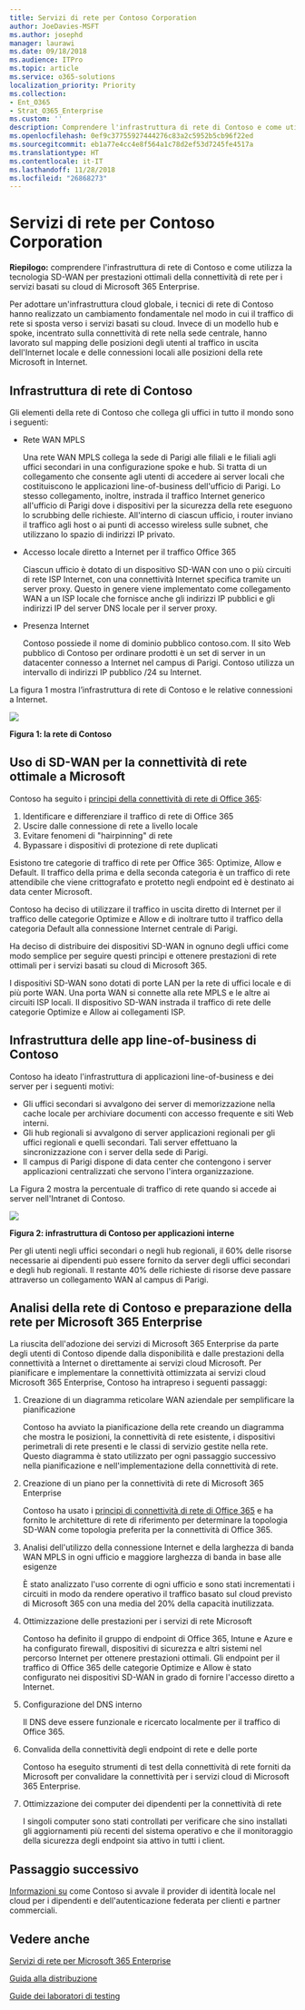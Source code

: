 ```yaml
---
title: Servizi di rete per Contoso Corporation
author: JoeDavies-MSFT
ms.author: josephd
manager: laurawi
ms.date: 09/18/2018
ms.audience: ITPro
ms.topic: article
ms.service: o365-solutions
localization_priority: Priority
ms.collection:
- Ent_O365
- Strat_O365_Enterprise
ms.custom: ''
description: Comprendere l'infrastruttura di rete di Contoso e come utilizza la tecnologia SD-WAN per prestazioni ottimali della connettività di rete per i servizi basati su cloud di Microsoft 365 Enterprise.
ms.openlocfilehash: 0ef9c37755927444276c83a2c5952b5cb96f22ed
ms.sourcegitcommit: eb1a77e4cc4e8f564a1c78d2ef53d7245fe4517a
ms.translationtype: HT
ms.contentlocale: it-IT
ms.lasthandoff: 11/28/2018
ms.locfileid: "26868273"
---
```

# <a name="networking-for-the-contoso-corporation"></a>Servizi di rete per Contoso Corporation

**Riepilogo:** comprendere l'infrastruttura di rete di Contoso e come utilizza la tecnologia SD-WAN per prestazioni ottimali della connettività di rete per i servizi basati su cloud di Microsoft 365 Enterprise.

Per adottare un'infrastruttura cloud globale, i tecnici di rete di Contoso hanno realizzato un cambiamento fondamentale nel modo in cui il traffico di rete si sposta verso i servizi basati su cloud. Invece di un modello hub e spoke, incentrato sulla connettività di rete nella sede centrale, hanno lavorato sul mapping delle posizioni degli utenti al traffico in uscita dell'Internet locale e delle connessioni locali alle posizioni della rete Microsoft in Internet.

## <a name="contosos-networking-infrastructure"></a>Infrastruttura di rete di Contoso

Gli elementi della rete di Contoso che collega gli uffici in tutto il mondo sono i seguenti:

- Rete WAN MPLS

  Una rete WAN MPLS collega la sede di Parigi alle filiali e le filiali agli uffici secondari in una configurazione spoke e hub. Si tratta di un collegamento che consente agli utenti di accedere ai server locali che costituiscono le applicazioni line-of-business dell'ufficio di Parigi. Lo stesso collegamento, inoltre, instrada il traffico Internet generico all'ufficio di Parigi dove i dispositivi per la sicurezza della rete eseguono lo scrubbing delle richieste. All'interno di ciascun ufficio, i router inviano il traffico agli host o ai punti di accesso wireless sulle subnet, che utilizzano lo spazio di indirizzi IP privato.

- Accesso locale diretto a Internet per il traffico Office 365

  Ciascun ufficio è dotato di un dispositivo SD-WAN con uno o più circuiti di rete ISP Internet, con una connettività Internet specifica tramite un server proxy. Questo in genere viene implementato come collegamento WAN a un ISP locale che fornisce anche gli indirizzi IP pubblici e gli indirizzi IP del server DNS locale per il server proxy.

- Presenza Internet

  Contoso possiede il nome di dominio pubblico contoso.com. Il sito Web pubblico di Contoso per ordinare prodotti è un set di server in un datacenter connesso a Internet nel campus di Parigi. Contoso utilizza un intervallo di indirizzi IP pubblico /24 su Internet.

La figura 1 mostra l’infrastruttura di rete di Contoso e le relative connessioni a Internet.

![](./media/contoso-networking/contoso-networking-fig1.png)
 
**Figura 1: la rete di Contoso**

## <a name="use-of-sd-wan-for-optimal-network-connectivity-to-microsoft"></a>Uso di SD-WAN per la connettività di rete ottimale a Microsoft

Contoso ha seguito i [principi della connettività di rete di Office 365](https://docs.microsoft.com/office365/enterprise/office-365-network-connectivity-principles):

1. Identificare e differenziare il traffico di rete di Office 365
2. Uscire dalle connessione di rete a livello locale
3. Evitare fenomeni di "hairpinning" di rete
4. Bypassare i dispositivi di protezione di rete duplicati

Esistono tre categorie di traffico di rete per Office 365: Optimize, Allow e Default. Il traffico della prima e della seconda categoria è un traffico di rete attendibile che viene crittografato e protetto negli endpoint ed è destinato ai data center Microsoft.

Contoso ha deciso di utilizzare il traffico in uscita diretto di Internet per il traffico delle categorie Optimize e Allow e di inoltrare tutto il traffico della categoria Default alla connessione Internet centrale di Parigi.

Ha deciso di distribuire dei dispositivi SD-WAN in ognuno degli uffici come modo semplice per seguire questi principi e ottenere prestazioni di rete ottimali per i servizi basati su cloud di Microsoft 365.

I dispositivi SD-WAN sono dotati di porte LAN per la rete di uffici locale e di più porte WAN. Una porta WAN si connette alla rete MPLS e le altre ai circuiti ISP locali. Il dispositivo SD-WAN instrada il traffico di rete delle categorie Optimize e Allow ai collegamenti ISP.

## <a name="contosos-line-of-business-app-infrastructure"></a>Infrastruttura delle app line-of-business di Contoso

Contoso ha ideato l'infrastruttura di applicazioni line-of-business e dei server per i seguenti motivi:

- Gli uffici secondari si avvalgono dei server di memorizzazione nella cache locale per archiviare documenti con accesso frequente e siti Web interni.
- Gli hub regionali si avvalgono di server applicazioni regionali per gli uffici regionali e quelli secondari. Tali server effettuano la sincronizzazione con i server della sede di Parigi.
- Il campus di Parigi dispone di data center che contengono i server applicazioni centralizzati che servono l'intera organizzazione.

La Figura 2 mostra la percentuale di traffico di rete quando si accede ai server nell'Intranet di Contoso.

![](./media/contoso-networking/contoso-networking-fig2.png)
 
**Figura 2: infrastruttura di Contoso per applicazioni interne**

Per gli utenti negli uffici secondari o negli hub regionali, il 60% delle risorse necessarie ai dipendenti può essere fornito da server degli uffici secondari e degli hub regionali. Il restante 40% delle richieste di risorse deve passare attraverso un collegamento WAN al campus di Parigi.

## <a name="contosos-network-analysis-and-preparation-of-their-network-for-microsoft-365-enterprise"></a>Analisi della rete di Contoso e preparazione della rete per Microsoft 365 Enterprise

La riuscita dell'adozione dei servizi di Microsoft 365 Enterprise da parte degli utenti di Contoso dipende dalla disponibilità e dalle prestazioni della connettività a Internet o direttamente ai servizi cloud Microsoft. Per pianificare e implementare la connettività ottimizzata ai servizi cloud Microsoft 365 Enterprise, Contoso ha intrapreso i seguenti passaggi:

1. Creazione di un diagramma reticolare WAN aziendale per semplificare la pianificazione

   Contoso ha avviato la pianificazione della rete creando un diagramma che mostra le posizioni, la connettività di rete esistente, i dispositivi perimetrali di rete presenti e le classi di servizio gestite nella rete. Questo diagramma è stato utilizzato per ogni passaggio successivo nella pianificazione e nell'implementazione della connettività di rete.

2. Creazione di un piano per la connettività di rete di Microsoft 365 Enterprise

   Contoso ha usato i [principi di connettività di rete di Office 365](https://docs.microsoft.com/office365/enterprise/office-365-network-connectivity-principles) e ha fornito le architetture di rete di riferimento per determinare la topologia SD-WAN come topologia preferita per la connettività di Office 365.

3. Analisi dell'utilizzo della connessione Internet e della larghezza di banda WAN MPLS in ogni ufficio e maggiore larghezza di banda in base alle esigenze

   È stato analizzato l'uso corrente di ogni ufficio e sono stati incrementati i circuiti in modo da rendere operativo il traffico basato sul cloud previsto di Microsoft 365 con una media del 20% della capacità inutilizzata.

4. Ottimizzazione delle prestazioni per i servizi di rete Microsoft

   Contoso ha definito il gruppo di endpoint di Office 365, Intune e Azure e ha configurato firewall, dispositivi di sicurezza e altri sistemi nel percorso Internet per ottenere prestazioni ottimali. Gli endpoint per il traffico di Office 365 delle categorie Optimize e Allow è stato configurato nei dispositivi SD-WAN in grado di fornire l'accesso diretto a Internet.

5. Configurazione del DNS interno

   Il DNS deve essere funzionale e ricercato localmente per il traffico di Office 365.

6. Convalida della connettività degli endpoint di rete e delle porte

   Contoso ha eseguito strumenti di test della connettività di rete forniti da Microsoft per convalidare la connettività per i servizi cloud di Microsoft 365 Enterprise.

7. Ottimizzazione dei computer dei dipendenti per la connettività di rete

   I singoli computer sono stati controllati per verificare che sino installati gli aggiornamenti più recenti del sistema operativo e che il monitoraggio della sicurezza degli endpoint sia attivo in tutti i client.

## <a name="next-step"></a>Passaggio successivo

[Informazioni su](contoso-identity.md) come Contoso si avvale il provider di identità locale nel cloud per i dipendenti e dell'autenticazione federata per clienti e partner commerciali.

## <a name="see-also"></a>Vedere anche

[Servizi di rete per Microsoft 365 Enterprise](networking-infrastructure.md)

[Guida alla distribuzione](deploy-microsoft-365-enterprise.md)

[Guide dei laboratori di testing](m365-enterprise-test-lab-guides.md)
